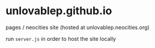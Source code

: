 # unlovablep.github.io
pages / neocities site (hosted at unlovablep.neocities.org)

run `server.js` in order to host the site locally
